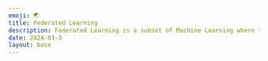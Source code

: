 ```yaml
---
emoji: 🌏
title: Federated Learning
description: Federated Learning is a subset of Machine Learning where the training is done, without ever having the need to look into
date: 2024-03-3
layout: base
---
```


